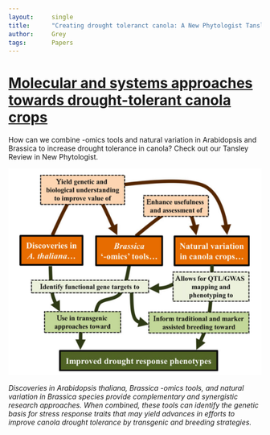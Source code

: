 ```yaml
---
layout:     single
title:      "Creating drought toleranct canola: A New Phytologist Tansley Review"
author:     Grey
tags: 		Papers  	
---
```


# [Molecular and systems approaches towards drought-tolerant canola crops](http://onlinelibrary.wiley.com/doi/10.1111/nph.13866/full)

How can we combine -omics tools and natural variation in Arabidopsis and Brassica to increase drought tolerance in canola?
Check out our Tansley Review in New Phytologist. 

![screenshot](/assets/images/Zhu_et_al_Fig1.png)

*Discoveries in Arabidopsis thaliana, Brassica -omics tools, and natural variation in Brassica species provide complementary and synergistic research approaches. When combined, these tools can identify the genetic basis for stress response traits that may yield advances in efforts to improve canola drought tolerance by transgenic and breeding strategies.*

